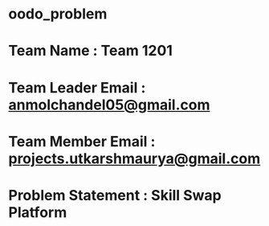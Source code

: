 # oodo_problem

# Team Name : Team 1201

# Team Leader Email : anmolchandel05@gmail.com
# Team Member Email : projects.utkarshmaurya@gmail.com

# Problem Statement : Skill Swap Platform
